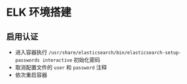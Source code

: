 # ELK 环境搭建

## 启用认证

- 进入容器执行 `/usr/share/elasticsearch/bin/elasticsearch-setup-passwords interactive` 初始化密码
- 取消配置文件的 `user` 和 `password` 注释
- 依次重启容器
